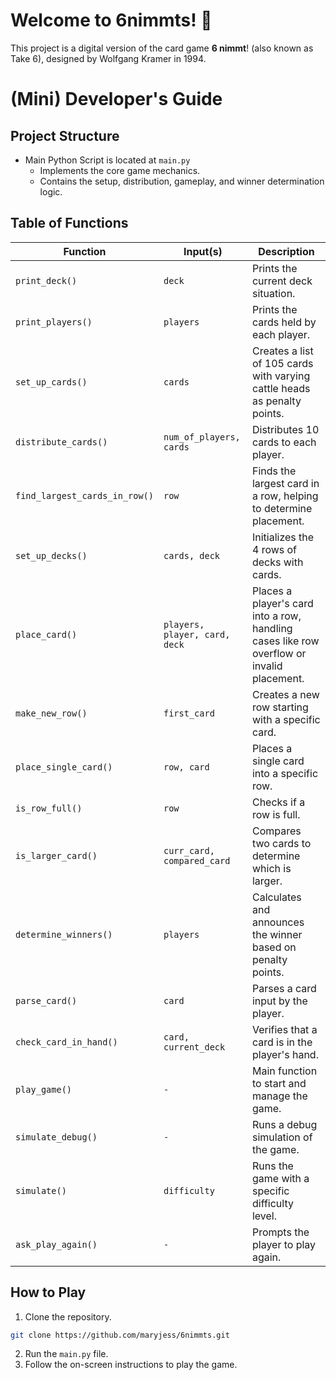 # Welcome to 6nimmts! 🍻
This project is a digital version of the card game **6 nimmt**! (also known as Take 6),
designed by Wolfgang Kramer in 1994. 

# (Mini) Developer's Guide

## Project Structure

- Main Python Script is located at `main.py`
  - Implements the core game mechanics.
  - Contains the setup, distribution, gameplay, and winner determination logic.

## Table of Functions

| Function                                   | Input(s)                                       | Description                                                                               |
|--------------------------------------------|------------------------------------------------|-------------------------------------------------------------------------------------------|
| `print_deck()`                             | `deck`                                         | Prints the current deck situation.                                                        |
| `print_players()`                          | `players`                                      | Prints the cards held by each player.                                                     |
| `set_up_cards()`                      | `cards`                                        | Creates a list of 105 cards with varying cattle heads as penalty points.                  |
| `distribute_cards()`  | `num_of_players, cards`                        | Distributes 10 cards to each player.                                                      |
| `find_largest_cards_in_row()`           | `row`                                          | Finds the largest card in a row, helping to determine placement.                          |
| `set_up_decks()`                | `cards, deck`                                  | Initializes the 4 rows of decks with cards.                                               |
| `place_card()`  | `players, player, card, deck`                  | Places a player's card into a row, handling cases like row overflow or invalid placement. |
| `make_new_row()`                 | `first_card`                                   | Creates a new row starting with a specific card.                                          |
| `place_single_card()`             | `row, card`                                    | Places a single card into a specific row.                                                 |
| `is_row_full()`                         | `row`                                          | Checks if a row is full.                                                                  |
| `is_larger_card()` | `curr_card, compared_card`                     | Compares two cards to determine which is larger.                                          |
| `determine_winners()`               | `players`                                      | Calculates and announces the winner based on penalty points.                              |
| `parse_card()`                         | `card`                                         | Parses a card input by the player.                                                        |
| `check_card_in_hand()`   | `card, current_deck`                           | Verifies that a card is in the player's hand.                                             |
| `play_game()`                              | `-`                                            | Main function to start and manage the game.                                               |
| `simulate_debug()`                         | `-`| Runs a debug simulation of the game.                                                      |
| `simulate()`                     | `difficulty`| Runs the game with a specific difficulty level.                                           |
| `ask_play_again()`                         | `-`| Prompts the player to play again.                                                         |

## How to Play

1. Clone the repository.
```bash
git clone https://github.com/maryjess/6nimmts.git
```
2. Run the `main.py` file.
3. Follow the on-screen instructions to play the game.

